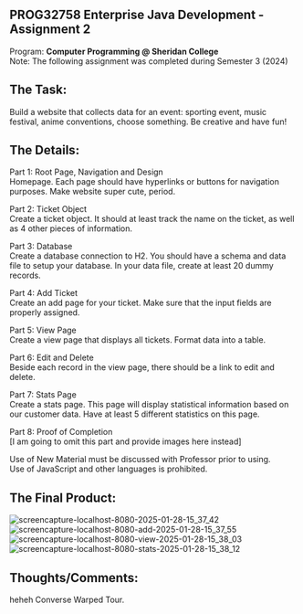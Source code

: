## PROG32758 Enterprise Java Development - Assignment 2
Program: **Computer Programming @ Sheridan College** <br>
Note: The following assignment was completed during Semester 3 (2024) <br>

## The Task: 
Build a website that collects data for an event: sporting event, music festival, anime conventions, choose something. Be creative and have fun!  

## The Details: 
Part 1: Root Page, Navigation and Design <br>
Homepage. Each page should have hyperlinks or buttons for navigation purposes. Make website super cute, period.

Part 2: Ticket Object <br> 
Create a ticket object. It should at least track the name on the ticket, as well as 4 other pieces of information.

Part 3: Database <br> 
Create a database connection to H2. You should have a schema and data file to setup your database. In your data file, create at least 20 dummy records. 

Part 4: Add Ticket <br>
Create an add page for your ticket. Make sure that the input fields are properly assigned. 

Part 5: View Page <br>
Create a view page that displays all tickets. Format data into a table. 

Part 6: Edit and Delete <br>
Beside each record in the view page, there should be a link to edit and delete. 

Part 7: Stats Page <br>
Create a stats page. This page will display statistical information based on our customer data. Have at least 5 different statistics on this page. 

Part 8: Proof of Completion <br> 
[I am going to omit this part and provide images here instead]

Use of New Material must be discussed with Professor prior to using. <br>
Use of JavaScript and other languages is prohibited. 

## The Final Product: 
![screencapture-localhost-8080-2025-01-28-15_37_42](https://github.com/user-attachments/assets/ed62d69e-2388-4645-8f4e-70f6c72ff0be)
![screencapture-localhost-8080-add-2025-01-28-15_37_55](https://github.com/user-attachments/assets/d931fd6e-9ab8-48e7-8f64-02684ad3b5f7)
![screencapture-localhost-8080-view-2025-01-28-15_38_03](https://github.com/user-attachments/assets/c8a95ad6-08ba-4a5e-929a-e90662d9db9a)
![screencapture-localhost-8080-stats-2025-01-28-15_38_12](https://github.com/user-attachments/assets/46d55703-a10f-46f4-a901-c5a6852ca03e)

## Thoughts/Comments: 
heheh Converse Warped Tour.
